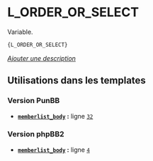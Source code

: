 # L_ORDER_OR_SELECT


Variable.

```html
{L_ORDER_OR_SELECT}
```

[*Ajouter une description*](https://fa-tvars.appspot.com/var/L_ORDER_OR_SELECT)

## Utilisations dans les templates

### Version PunBB
* __[`memberlist_body`](../tpl/var/punbb/memberlist_body.md#readme) :__ ligne [`32`](../tpl/src/punbb/memberlist_body.tpl#L32)

### Version phpBB2
* __[`memberlist_body`](../tpl/var/subsilver/memberlist_body.md#readme) :__ ligne [`4`](../tpl/src/subsilver/memberlist_body.tpl#L4)
